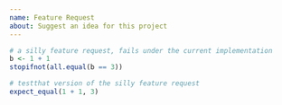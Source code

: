 ```yaml
---
name: Feature Request
about: Suggest an idea for this project
---
```

<!-- IF THIS INVOLVES AUTHENTICATION: DO NOT SHARE YOUR USERNAME/PASSWORD, OR API KEYS/TOKENS IN THIS ISSUE - MOST LIKELY THE MAINTAINER WILL HAVE THEIR OWN EQUIVALENT KEY -->

<!-- Please describe the feature you propose as detailed as possible. 
If possible, add some code examples below indicating how the updated code should work.
Consider writing it as a <a href = "https://testthat.r-lib.org/">testthat</a> unit test-->

```r
# a silly feature request, fails under the current implementation
b <- 1 + 1
stopifnot(all.equal(b == 3))
```

```r
# testthat version of the silly feature request
expect_equal(1 + 1, 3)
```
